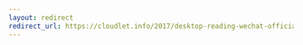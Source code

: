 ```yaml
---
layout: redirect
redirect_url: https://cloudlet.info/2017/desktop-reading-wechat-official-account-temporary-solution
---
```

